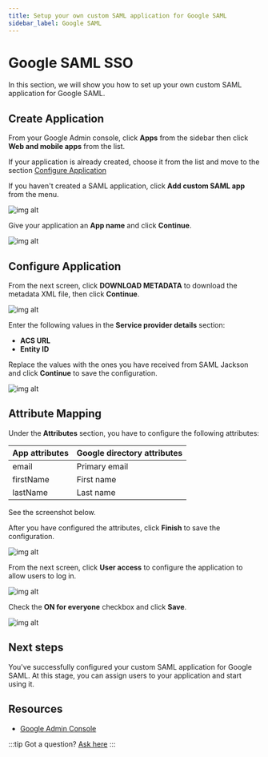 ```yaml
---
title: Setup your own custom SAML application for Google SAML
sidebar_label: Google SAML
---
```


# Google SAML SSO

In this section, we will show you how to set up your own custom SAML application for Google SAML.

## Create Application

From your Google Admin console, click **Apps** from the sidebar then click **Web and mobile apps** from the list.

If your application is already created, choose it from the list and move to the section [Configure Application](#configure-application)

If you haven't created a SAML application, click **Add custom SAML app** from the menu.

![img alt](/img/sso-providers/google/1.png)

Give your application an **App name** and click **Continue**.

![img alt](/img/sso-providers/google/2.png)

## Configure Application

From the next screen, click **DOWNLOAD METADATA** to download the metadata XML file, then click **Continue**.

![img alt](/img/sso-providers/google/3.png)

Enter the following values in the **Service provider details** section:

- **ACS URL**
- **Entity ID**

Replace the values with the ones you have received from SAML Jackson and click **Continue** to save the configuration.

![img alt](/img/sso-providers/google/4.png)

## Attribute Mapping

Under the **Attributes** section, you have to configure the following attributes:

| App attributes | Google directory attributes |
| -------------- | --------------------------- |
| email          | Primary email               |
| firstName      | First name                  |
| lastName       | Last name                   |

See the screenshot below.

After you have configured the attributes, click **Finish** to save the configuration.

![img alt](/img/sso-providers/google/5.png)

From the next screen, click **User access** to configure the application to allow users to log in.

![img alt](/img/sso-providers/google/6.png)

Check the **ON for everyone** checkbox and click **Save**.

![img alt](/img/sso-providers/google/7.png)

## Next steps

You've successfully configured your custom SAML application for Google SAML. At this stage, you can assign users to your application and start using it.

## Resources

- [Google Admin Console](https://admin.google.com/)

:::tip
Got a question? [Ask here](https://discord.gg/uyb7pYt4Pa)
:::
